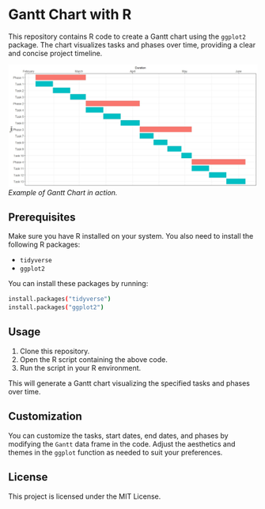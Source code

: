 # Gantt Chart with R

This repository contains R code to create a Gantt chart using the `ggplot2` package. The chart visualizes tasks and phases over time, providing a clear and concise project timeline.

![Editor Screenshot](Display.jpeg)
*Example of Gantt Chart in action.*

## Prerequisites

Make sure you have R installed on your system. You also need to install the following R packages:

- `tidyverse`
- `ggplot2`


You can install these packages by running:

```bash
install.packages("tidyverse")
install.packages("ggplot2")

```

## Usage

1. Clone this repository.
2. Open the R script containing the above code.
3. Run the script in your R environment.

This will generate a Gantt chart visualizing the specified tasks and phases over time.

## Customization

You can customize the tasks, start dates, end dates, and phases by modifying the `Gantt` data frame in the code. Adjust the aesthetics and themes in the `ggplot` function as needed to suit your preferences.

## License
This project is licensed under the MIT License.
